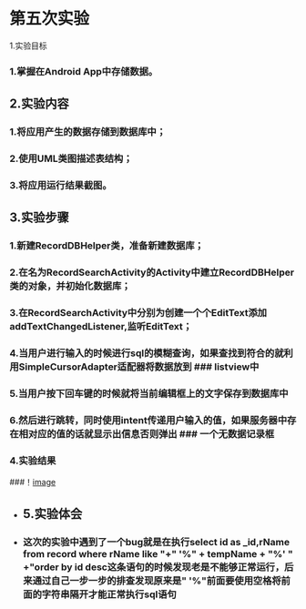 # 第五次实验

  1.实验目标
 ### 1.掌握在Android App中存储数据。
 ## 2.实验内容
 ### 1.将应用产生的数据存储到数据库中；
 ### 2.使用UML类图描述表结构；
 ### 3.将应用运行结果截图。
 ## 3.实验步骤 
 ### 1.新建RecordDBHelper类，准备新建数据库；
 ### 2.在名为RecordSearchActivity的Activity中建立RecordDBHelper类的对象，并初始化数据库；
 ### 3.在RecordSearchActivity中分别为创建一个个EditText添加addTextChangedListener,监听EditText；
 ### 4.当用户进行输入的时候进行sql的模糊查询，如果查找到符合的就利用SimpleCursorAdapter适配器将数据放到 ###   listview中
 ### 5.当用户按下回车键的时候就将当前编辑框上的文字保存到数据库中
 ### 6.然后进行跳转，同时使用intent传递用户输入的值，如果服务器中存在相对应的值的话就显示出信息否则弹出 ###   一个无数据记录框
 ### 4.实验结果
 ###！[image](https://github.com/unihaoke/android-labs-2018/blob/master/soft1609081602618/1527407300(1).png)
+ ## 5.实验体会
+ ### 这次的实验中遇到了一个bug就是在执行select id as _id,rName from record where rName like "+" '%" + tempName + "%' " +"order by id desc这条语句的时候发现老是不能够正常运行，后来通过自己一步一步的排查发现原来是" '%"前面要使用空格将前面的字符串隔开才能正常执行sql语句
